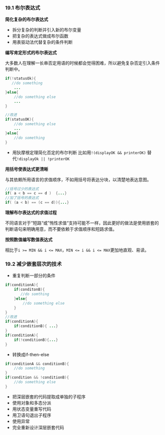 ### 19.1 布尔表达式

**简化复杂的布尔表达式**

+ 拆分复杂的判断并引入新的布尔变量
+ 把复杂的表达式做成布尔函数
+ 用表驱动法代替复杂的条件判断

**编写肯定形式的布尔表达式**

大多数人在理解一长串否定用语的时候都会觉得困难，所以避免复杂否定引入条件判断中。

```java
if(!statusOk){
   //do something
    ...
}else{
    //do something else
    ...
}

//改进
if(statusOK){
    //do something else
    ...
}else{
    //do something
}
```

+ 用狄摩根定理简化否定的布尔判断  比如用`!(displayOK && printerOK)` 替代`!displayOk || !printerOK` 

**用括号使表达式更清晰**

与其依赖所用语言的求值顺序，不如用括号将表达分块，以清楚地表达意图。

```java
//括号过少的表达式
if( a < b == c == d )  {...}
//加了括号的表达式
if( (a < b) == (c == d)){...}
```

**理解布尔表达式的求值过程**

不同语言对于”短路“或”㤢性求值“支持可能不一样，因此更好的做法是使用嵌套的判断语句来明确用意，而不要依赖于求值顺序和短路求值。

**按照数值编写数值表达式**

相比于`i >= MIN && i <= MAX`，`MIN <= i && i <= MAX`更加地直观、易读。

### 19.2 减少嵌套层次的技术

+ 重复判断一部分的条件

```java
if(conditionA){
    if(conditonB){
       //do somthing  
    }else{
        //do something else
    }
}
//改进
if(conditionA){
    if(conditionB){ ...}
}
if(conditionA){
    if(!conditionB){...}
}

```

+ 转换成if-then-else

```java
if(conditionA && conditionB){
    //do something
}
if(condition && !conditionB){
    //do something else
}
```

+ 把深层嵌套的代码提取成单独的子程序
+ 使用对象和多态分派
+ 用状态变量重写代码
+ 用卫语句退出子程序
+ 使用异常
+ 完全重新设计深层嵌套代码



